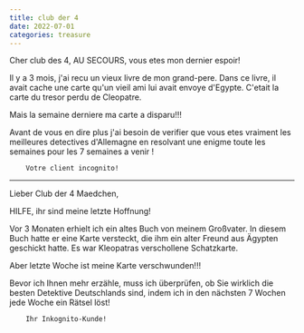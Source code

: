 ```yaml
---
title: club der 4
date: 2022-07-01
categories: treasure
---
```


Cher club des 4,
AU SECOURS, vous etes mon dernier espoir!

Il y a 3 mois, j'ai recu un vieux livre de mon grand-pere. Dans ce livre, il avait cache une carte qu'un vieil ami lui avait envoye d'Egypte. C'etait la carte du tresor perdu de Cleopatre.

Mais la semaine derniere ma carte a disparu!!!

Avant de vous en dire plus j'ai besoin de verifier que vous etes vraiment les meilleures detectives d'Allemagne en resolvant une enigme toute les semaines pour les 7 semaines a venir !
   
        Votre client incognito!
        
        
----

Lieber Club der 4 Maedchen,

HILFE, ihr sind meine letzte Hoffnung!

Vor 3 Monaten erhielt ich ein altes Buch von meinem Großvater. 
In diesem Buch hatte er eine Karte versteckt, die ihm ein alter Freund aus Ägypten geschickt hatte. 
Es war Kleopatras verschollene Schatzkarte.

Aber letzte Woche ist meine Karte verschwunden!!!

Bevor ich Ihnen mehr erzähle, muss ich überprüfen, ob Sie wirklich die besten Detektive Deutschlands sind, indem ich in den nächsten 7 Wochen jede Woche ein Rätsel löst!
   
        Ihr Inkognito-Kunde!
